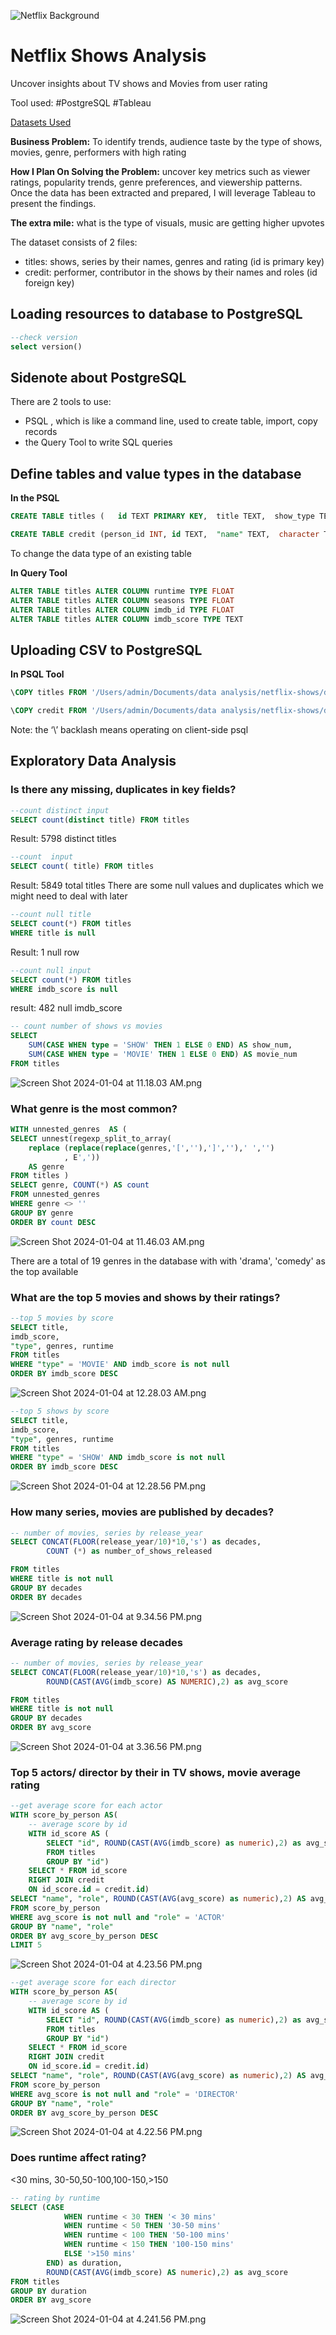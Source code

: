 ![Netflix Background](./photo-1574375927938-d5a98e8ffe85.avif)
# Netflix Shows Analysis

Uncover insights about TV shows and Movies from user rating

Tool used: #PostgreSQL #Tableau

[Datasets Used](https://www.kaggle.com/datasets/victorsoeiro/netflix-tv-shows-and-movies?select=titles.csv)

**Business Problem:** To identify trends, audience taste by the type of shows, movies, genre, performers with high rating

**How I Plan On Solving the Problem:** uncover key metrics such as viewer ratings, popularity trends, genre preferences, and viewership patterns. Once the data has been extracted and prepared, I will leverage Tableau to present the findings. 

**The extra mile:** what is the type of visuals, music are getting higher upvotes

The dataset consists of 2 files:
- titles: shows, series by their names, genres and rating (id is primary key)
- credit: performer, contributor in the shows by their names and roles (id foreign key) 

## Loading resources to database to PostgreSQL

```sql
--check version
select version()
```
## Sidenote about PostgreSQL
There are 2 tools to use: 
- PSQL , which is like a command line, used to create table, import, copy records
- the Query Tool to write SQL queries

## Define tables and value types in the database

**In the PSQL**

```sql
CREATE TABLE titles (   id TEXT PRIMARY KEY,  title TEXT,  show_type TEXT,  description TEXT,  release_year INT,  age_certification TEXT,  runtime FLOAT,  genres TEXT,  production_countries TEXT,  seasons FLOAT,  imdb_id FLOAT,  imdb_score FLOAT,  imdb_votes FLOAT,  tmdb_popularity FLOAT,  tmdb_score FLOAT);
```

```sql
CREATE TABLE credit (person_id INT, id TEXT,  "name" TEXT,  character TEXT, "role" TEXT);
```

To change the data type of an existing table

**In Query Tool**

```sql
ALTER TABLE titles ALTER COLUMN runtime TYPE FLOAT
ALTER TABLE titles ALTER COLUMN seasons TYPE FLOAT
ALTER TABLE titles ALTER COLUMN imdb_id TYPE FLOAT
ALTER TABLE titles ALTER COLUMN imdb_score TYPE TEXT
```

## Uploading CSV to PostgreSQL

**In PSQL Tool**

```sql
\COPY titles FROM '/Users/admin/Documents/data analysis/netflix-shows/data/titles.csv' WITH ( FORMAT CSV, HEADER true, DELIMITER ',');

```

```sql
\COPY credit FROM '/Users/admin/Documents/data analysis/netflix-shows/data/credits.csv' WITH ( FORMAT CSV, HEADER true, DELIMITER ',');
```

Note: the ‘\’ backlash means operating on client-side psql

## Exploratory Data Analysis

### Is there any missing, duplicates in key fields?
```sql
--count distinct input
SELECT count(distinct title) FROM titles
```
Result: 5798 distinct titles

```sql
--count  input
SELECT count( title) FROM titles
```
Result: 5849 total titles
There are some null values and duplicates which we might need to deal with later

```sql
--count null title
SELECT count(*) FROM titles
WHERE title is null
```
Result: 1 null row
```sql
--count null input
SELECT count(*) FROM titles
WHERE imdb_score is null 
```
result: 482 null imdb_score

```sql
-- count number of shows vs movies
SELECT 
	SUM(CASE WHEN type = 'SHOW' THEN 1 ELSE 0 END) AS show_num,
	SUM(CASE WHEN type = 'MOVIE' THEN 1 ELSE 0 END) AS movie_num
FROM titles
```
![Screen Shot 2024-01-04 at 11.18.03 AM.png](./Screen%20Shot%202024-01-04%20at%2011.43.20%20AM.png)

### What genre is the most common?
```sql
WITH unnested_genres  AS (
SELECT unnest(regexp_split_to_array(
	replace (replace(replace(genres,'[',''),']',''),' ','')
			, E',')) 
	AS genre
FROM titles )
SELECT genre, COUNT(*) AS count
FROM unnested_genres
WHERE genre <> ''
GROUP BY genre
ORDER BY count DESC
```
![Screen Shot 2024-01-04 at 11.46.03 AM.png](./Screen%20Shot%202024-01-04%20at%2011.46.46%20AM.png)

There are a total of 19 genres in the database with with 'drama', 'comedy' as the top available

### What are the top 5 movies and shows by their ratings?
```sql
--top 5 movies by score
SELECT title, 
imdb_score,
"type", genres, runtime
FROM titles
WHERE "type" = 'MOVIE' AND imdb_score is not null
ORDER BY imdb_score DESC
```

![Screen Shot 2024-01-04 at 12.28.03 AM.png](./Screen%20Shot%202024-01-04%20at%2012.28.56%20PM.png)

```sql
--top 5 shows by score
SELECT title, 
imdb_score,
"type", genres, runtime
FROM titles
WHERE "type" = 'SHOW' AND imdb_score is not null
ORDER BY imdb_score DESC
```
![Screen Shot 2024-01-04 at 12.28.56 PM.png](./Screen%20Shot%202024-01-04%20at%208.42.42%20PM.png)



### How many series, movies are published by decades?
```sql
-- number of movies, series by release_year
SELECT CONCAT(FLOOR(release_year/10)*10,'s') as decades, 
        COUNT (*) as number_of_shows_released

FROM titles
WHERE title is not null
GROUP BY decades
ORDER BY decades
```
![Screen Shot 2024-01-04 at 9.34.56 PM.png](./Screen%20Shot%202024-01-04%20at%209.34.53%20PM.png)

### Average rating by release decades
```sql
-- number of movies, series by release_year
SELECT CONCAT(FLOOR(release_year/10)*10,'s') as decades, 
        ROUND(CAST(AVG(imdb_score) AS NUMERIC),2) as avg_score

FROM titles
WHERE title is not null
GROUP BY decades
ORDER BY avg_score
```
![Screen Shot 2024-01-04 at 3.36.56 PM.png](./Screen%20Shot%202024-01-05%20at%203.36.55%20AM.png)

### Top 5 actors/ director by their in TV shows, movie average rating

```sql
--get average score for each actor
WITH score_by_person AS(
	-- average score by id
	WITH id_score AS (
		SELECT "id", ROUND(CAST(AVG(imdb_score) as numeric),2) as avg_score
		FROM titles 
		GROUP BY "id")
	SELECT * FROM id_score
	RIGHT JOIN credit
	ON id_score.id = credit.id)
SELECT "name", "role", ROUND(CAST(AVG(avg_score) as numeric),2) AS avg_score_by_person
FROM score_by_person
WHERE avg_score is not null and "role" = 'ACTOR'
GROUP BY "name", "role"
ORDER BY avg_score_by_person DESC
LIMIT 5
```
![Screen Shot 2024-01-04 at 4.23.56 PM.png](./Screen%20Shot%202024-01-05%20at%204.23.50%20AM.png)
```sql
--get average score for each director
WITH score_by_person AS(
	-- average score by id
	WITH id_score AS (
		SELECT "id", ROUND(CAST(AVG(imdb_score) as numeric),2) as avg_score
		FROM titles 
		GROUP BY "id")
	SELECT * FROM id_score
	RIGHT JOIN credit
	ON id_score.id = credit.id)
SELECT "name", "role", ROUND(CAST(AVG(avg_score) as numeric),2) AS avg_score_by_person
FROM score_by_person
WHERE avg_score is not null and "role" = 'DIRECTOR'
GROUP BY "name", "role"
ORDER BY avg_score_by_person DESC
```
![Screen Shot 2024-01-04 at 4.22.56 PM.png](./Screen%20Shot%202024-01-05%20at%204.22.59%20AM.png)

### Does runtime affect rating?
<30 mins, 30-50,50-100,100-150,>150
```sql
-- rating by runtime
SELECT (CASE 
            WHEN runtime < 30 THEN '< 30 mins'
            WHEN runtime < 50 THEN '30-50 mins'
            WHEN runtime < 100 THEN '50-100 mins'
            WHEN runtime < 150 THEN '100-150 mins'
            ELSE '>150 mins'
        END) as duration,
        ROUND(CAST(AVG(imdb_score) AS numeric),2) as avg_score
FROM titles
GROUP BY duration
ORDER BY avg_score
```


![Screen Shot 2024-01-04 at 4.241.56 PM.png](./Screen%20Shot%202024-01-05%20at%204.41.09%20AM.png)
